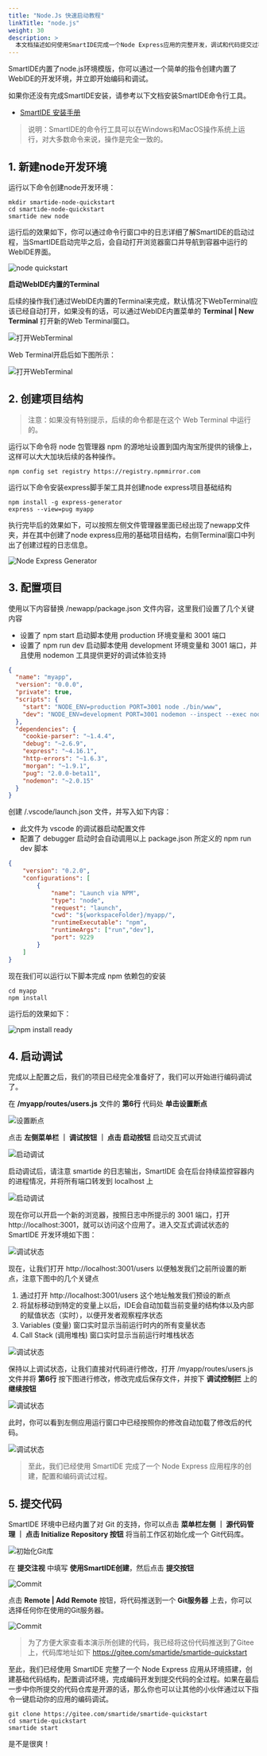 ```yaml
---
title: "Node.Js 快速启动教程"
linkTitle: "node.js"
weight: 30
description: >
  本文档描述如何使用SmartIDE完成一个Node Express应用的完整开发，调试和代码提交过程。
---
```


SmartIDE内置了node.js环境模版，你可以通过一个简单的指令创建内置了WebIDE的开发环境，并立即开始编码和调试。

如果你还没有完成SmartIDE安装，请参考以下文档安装SmartIDE命令行工具。

- [SmartIDE 安装手册](/zh/docs/install)

> 说明：SmartIDE的命令行工具可以在Windows和MacOS操作系统上运行，对大多数命令来说，操作是完全一致的。

## 1. 新建node开发环境

运行以下命令创建node开发环境：

```shell
mkdir smartide-node-quickstart
cd smartide-node-quickstart
smartide new node
```

运行后的效果如下，你可以通过命令行窗口中的日志详细了解SmartIDE的启动过程，当SmartIDE启动完毕之后，会自动打开浏览器窗口并导航到容器中运行的WebIDE界面。

![node quickstart](images/quickstart-node001.png)

**启动WebIDE内置的Terminal**

后续的操作我们通过WebIDE内置的Terminal来完成，默认情况下WebTerminal应该已经自动打开，如果没有的话，可以通过WebIDE内置菜单的 **Terminal | New Terminal** 打开新的Web Terminal窗口。

![打开WebTerminal](images/quickstart-node002.png)

Web Terminal开启后如下图所示：

![打开WebTerminal](images/quickstart-node003.png)

## 2. 创建项目结构

> 注意：如果没有特别提示，后续的命令都是在这个 Web Terminal 中运行的。

运行以下命令将 node 包管理器 npm 的源地址设置到国内淘宝所提供的镜像上，这样可以大大加块后续的各种操作。

```shell
npm config set registry https://registry.npmmirror.com
```

运行以下命令安装express脚手架工具并创建node express项目基础结构

```shell
npm install -g express-generator
express --view=pug myapp
```

执行完毕后的效果如下，可以按照左侧文件管理器里面已经出现了newapp文件夹，并在其中创建了node express应用的基础项目结构，右侧Terminal窗口中列出了创建过程的日志信息。

![Node Express Generator](images/quickstart-node004.png)

## 3. 配置项目

使用以下内容替换 /newapp/package.json 文件内容，这里我们设置了几个关键内容

- 设置了 npm start 启动脚本使用 production 环境变量和 3001 端口
- 设置了 npm run dev 启动脚本使用 development 环境变量和 3001 端口，并且使用 nodemon 工具提供更好的调试体验支持

```json
{
  "name": "myapp",
  "version": "0.0.0",
  "private": true,
  "scripts": {
    "start": "NODE_ENV=production PORT=3001 node ./bin/www",
    "dev": "NODE_ENV=development PORT=3001 nodemon --inspect --exec node ./bin/www"
  },
  "dependencies": {
    "cookie-parser": "~1.4.4",
    "debug": "~2.6.9",
    "express": "~4.16.1",
    "http-errors": "~1.6.3",
    "morgan": "~1.9.1",
    "pug": "2.0.0-beta11",
    "nodemon": "~2.0.15"
  }
}
```

创建 /.vscode/launch.json 文件，并写入如下内容：

- 此文件为 vscode 的调试器启动配置文件
- 配置了 debugger 启动时会自动调用以上 package.json 所定义的 npm run dev 脚本

```json
{
    "version": "0.2.0",
    "configurations": [
        {
            "name": "Launch via NPM",
            "type": "node",
            "request": "launch",
            "cwd": "${workspaceFolder}/myapp/",
            "runtimeExecutable": "npm",
            "runtimeArgs": ["run","dev"],
            "port": 9229 
        }
    ]
}
```

现在我们可以运行以下脚本完成 npm 依赖包的安装

```shell
cd myapp
npm install
```

运行后的效果如下：

![npm install ready](images/quickstart-node005.png)

## 4. 启动调试

完成以上配置之后，我们的项目已经完全准备好了，我们可以开始进行编码调试了。

在 **/myapp/routes/users.js** 文件的 **第6行** 代码处 **单击设置断点** 

![设置断点](images/quickstart-node006.png)

点击 **左侧菜单栏 ｜ 调试按钮 ｜ 点击 启动按钮** 启动交互式调试

![启动调试](images/quickstart-node007.png)

启动调试后，请注意 smartide 的日志输出，SmartIDE 会在后台持续监控容器内的进程情况，并将所有端口转发到 localhost 上

![启动调试](images/quickstart-node008.png)

现在你可以开启一个新的浏览器，按照日志中所提示的 3001 端口，打开 http://localhost:3001，就可以访问这个应用了。进入交互式调试状态的 SmartIDE 开发环境如下图：

![调试状态](images/quickstart-node009.png)

现在，让我们打开 http://localhost:3001/users 以便触发我们之前所设置的断点，注意下图中的几个关键点

1. 通过打开 http://localhost:3001/users 这个地址触发我们预设的断点
2. 将鼠标移动到特定的变量上以后，IDE会自动加载当前变量的结构体以及内部的赋值状态（实时），以便开发者观察程序状态
3. Variables (变量) 窗口实时显示当前运行时内的所有变量状态
4. Call Stack (调用堆栈) 窗口实时显示当前运行时堆栈状态

![调试状态](images/quickstart-node010.png)

保持以上调试状态，让我们直接对代码进行修改，打开 /myapp/routes/users.js 文件并将 **第6行** 按下图进行修改，修改完成后保存文件，并按下 **调试控制拦** 上的 **继续按钮**

![调试状态](images/quickstart-node011.png)

此时，你可以看到左侧应用运行窗口中已经按照你的修改自动加载了修改后的代码。

![调试状态](images/quickstart-node012.png)

> 至此，我们已经使用 SmartIDE 完成了一个 Node Express 应用程序的创建，配置和编码调试过程。

## 5. 提交代码

SmartIDE 环境中已经内置了对 Git 的支持，你可以点击 **菜单栏左侧 ｜ 源代码管理 ｜ 点击 Initialize Repository 按钮** 将当前工作区初始化成一个 Git代码库。

![初始化Git库](images/quickstart-node013.png)

在 **提交注视** 中填写 **使用SmartIDE创建**，然后点击 **提交按钮** 

![Commit](images/quickstart-node014.png)

点击 **Remote | Add Remote** 按钮，将代码推送到一个 **Git服务器** 上去，你可以选择任何你在使用的Git服务器。

![Commit](images/quickstart-node015.png)

> 为了方便大家查看本演示所创建的代码，我已经将这份代码推送到了Gitee上，代码库地址如下
> https://gitee.com/smartide/smartide-quickstart

至此，我们已经使用 SmartIDE 完整了一个 Node Express 应用从环境搭建，创建基础代码结构，配置调试环境，完成编码开发到提交代码的全过程。如果在最后一步中你所提交的代码仓库是开源的话，那么你也可以让其他的小伙伴通过以下指令一键启动你的应用的编码调试。

```shell
git clone https://gitee.com/smartide/smartide-quickstart
cd smartide-quickstart
smartide start
```

是不是很爽！











